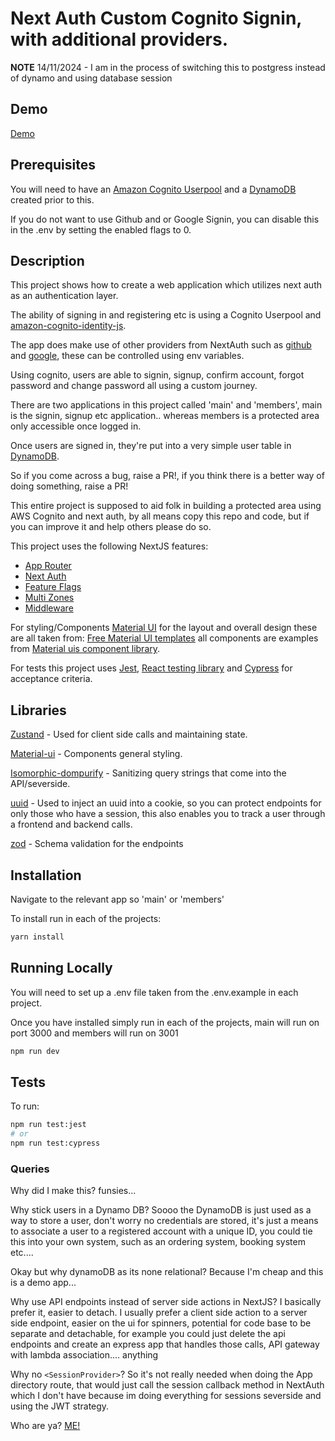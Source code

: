 # Next Auth Custom Cognito Signin, with additional providers.

**NOTE** 14/11/2024 - I am in the process of switching this to postgress instead of dynamo and using database session

## Demo

[Demo](https://github.com/user-attachments/assets/6f930454-f99d-414c-a32a-a6910e524699)

## Prerequisites
You will need to have an [Amazon Cognito Userpool](https://aws.amazon.com/pm/cognito/) and a [DynamoDB](https://aws.amazon.com/pm/dynamodb/) created prior to this.

If you do not want to use Github and or Google Signin, you can disable this in the .env by setting the enabled flags to 0.


## Description

This project shows how to create a web application which utilizes next auth as an authentication layer.

The ability of signing in and registering etc is using a Cognito Userpool and [amazon-cognito-identity-js](https://www.npmjs.com/package/amazon-cognito-identity-js).

The app does make use of other providers from NextAuth such as [github](https://docs.github.com/en/apps/creating-github-apps/authenticating-with-a-github-app/about-authentication-with-a-github-app) and [google](https://developers.google.com/identity/sign-in/web/sign-in), these can be controlled using env variables.

Using cognito, users are able to signin, signup, confirm account, forgot password and change password all using a custom journey.

There are two applications in this project called 'main' and 'members', main is the signin, signup etc application..
whereas members is a protected area only accessible once logged in.

Once users are signed in, they're put into a very simple user table in [DynamoDB](https://aws.amazon.com/pm/dynamodb/).

So if you come across a bug, raise a PR!, if you think there is a better way of doing something, raise a PR!

This entire project is supposed to aid folk in building a protected area using AWS Cognito and next auth, by all means copy this repo and code, but if you can improve it and help others please do so.

This project uses the following NextJS features:

- [App Router](https://nextjs.org/docs/app)
- [Next Auth](https://next-auth.js.org/)
- [Feature Flags](https://vercel.com/docs/workflow-collaboration/feature-flags/flags-pattern-nextjs)
- [Multi Zones](https://nextjs.org/docs/pages/building-your-application/deploying/multi-zones)
- [Middleware](https://nextjs.org/docs/app/building-your-application/routing/middleware)

For styling/Components [Material UI](https://mui.com/material-ui/) for the layout and overall design these are all taken from: [Free Material UI templates](https://mui.com/material-ui/getting-started/templates/) all components are examples from [Material uis component library](https://mui.com/material-ui/all-components/).

For tests this project uses [Jest](https://jestjs.io/), [React testing library](https://testing-library.com/docs/react-testing-library/intro/) and [Cypress](https://www.cypress.io/) for acceptance criteria.


## Libraries
[Zustand](https://github.com/pmndrs/zustand) - Used for client side calls and maintaining state.

[Material-ui](https://mui.com/material-ui/) - Components general styling.

[Isomorphic-dompurify](https://www.npmjs.com/package/isomorphic-dompurify) - Sanitizing query strings that come into the API/severside.

[uuid](https://www.npmjs.com/package/uuid) - Used to inject an uuid into a cookie, so you can protect endpoints for only those who have a session, this also enables you to track a user through a frontend and backend calls.

[zod](https://zod.dev/) - Schema validation for the endpoints



## Installation

Navigate to the relevant app so 'main' or 'members'

To install run in each of the projects:
```bash
yarn install
```

## Running Locally
You will need to set up a .env file taken from the .env.example in each project.

Once you have installed simply run in each of the projects, main will run on port 3000 and members will run on 3001

```bash
npm run dev
```


## Tests
To run:
```bash
npm run test:jest
# or
npm run test:cypress
```


### Queries
Why did I make this? funsies...

Why stick users in a Dynamo DB? Soooo the DynamoDB is just used as a way to store a user, don't worry no credentials are stored, it's just a means to associate a user to a registered account with a unique ID, you could tie this into your own system, such as an ordering system, booking system etc....

Okay but why dynamoDB as its none relational? Because I'm cheap and this is a demo app...

Why use API endpoints instead of server side actions in NextJS? I basically prefer it, easier to detach.
I usually prefer a client side action to a server side endpoint, easier on the ui for spinners, potential for code base to be separate and detachable,
for example you could just delete the api endpoints and create an express app that handles those calls, API gateway with lambda association.... anything


Why no `<SessionProvider>`? So it's not really needed when doing the App directory route, that would just call the session callback method in NextAuth which I don't have because im doing everything for sessions severside and using the JWT strategy.

Who are ya? [ME!](http://www.jamiebyrne.com)
